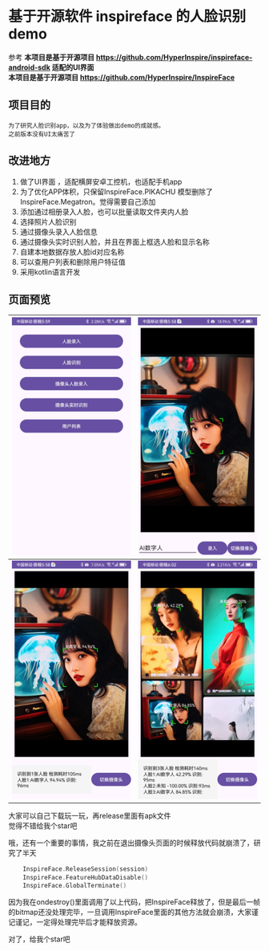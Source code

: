 # 基于开源软件 inspireface 的人脸识别demo

参考 
**本项目是基于开源项目 https://github.com/HyperInspire/inspireface-android-sdk 适配的UI界面**  
**本项目是基于开源项目 https://github.com/HyperInspire/InspireFace**  


## 项目目的
    为了研究人脸识别app，以及为了体验做出demo的成就感。
    之前版本没有UI太痛苦了

## 改进地方
1. 做了UI界面 ，适配横屏安卓工控机，也适配手机app
2. 为了优化APP体积，只保留InspireFace.PIKACHU 模型删除了 InspireFace.Megatron。觉得需要自己添加
3. 添加通过相册录入人脸，也可以批量读取文件夹内人脸
4. 选择照片人脸识别
5. 通过摄像头录入人脸信息
6. 通过摄像头实时识别人脸，并且在界面上框选人脸和显示名称
7. 自建本地数据存放人脸id对应名称
8. 可以查用户列表和删除用户特征值
9. 采用kotlin语言开发


## 页面预览

| ![预览](doc/01.jpg) | ![预览](doc/02.jpg) |
| --- | --- |
| ![预览](doc/03.jpg) | ![预览](doc/04.jpg) |


大家可以自己下载玩一玩，再release里面有apk文件  
觉得不错给我个star吧  


哦，还有一个重要的事情，我之前在退出摄像头页面的时候释放代码就崩溃了，研究了半天  
```kotlin
    InspireFace.ReleaseSession(session)
    InspireFace.FeatureHubDataDisable()
    InspireFace.GlobalTerminate()
```
因为我在ondestroy()里面调用了以上代码，把InspireFace释放了，但是最后一帧的bitmap还没处理完毕，一旦调用InspireFace里面的其他方法就会崩溃，大家谨记谨记，一定得处理完毕后才能释放资源。  


对了，给我个star吧